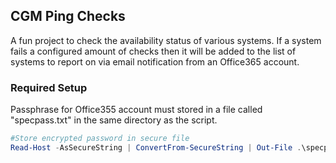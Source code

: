 ## CGM Ping Checks

A fun project to check the availability status of various systems. If a system fails a configured amount of checks then it will be added to the list of systems to report on via email notification from an Office365 account.

### Required Setup

Passphrase for Office355 account must stored in a file called "specpass.txt" in the same directory as the script.

```powershell
#Store encrypted password in secure file
Read-Host -AsSecureString | ConvertFrom-SecureString | Out-File .\specpass.txt
```
